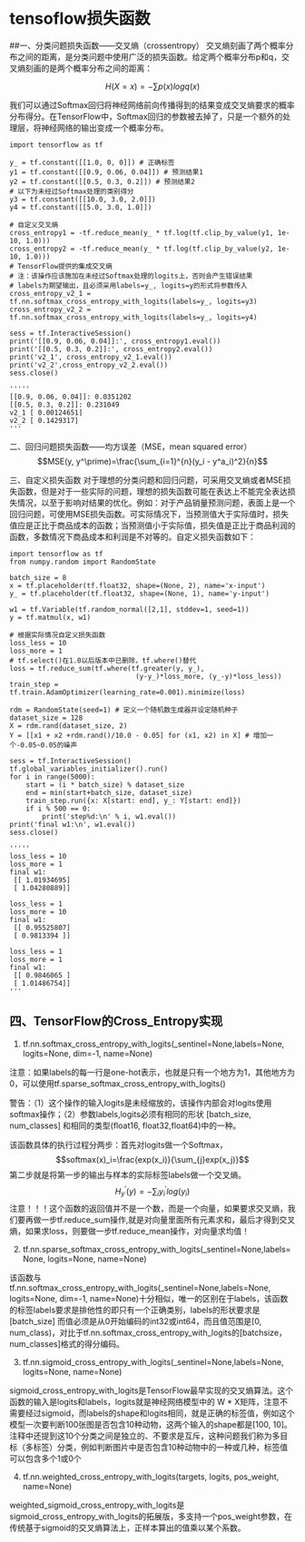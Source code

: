 # tensoflow损失函数
##一、分类问题损失函数——交叉熵（crossentropy）
交叉熵刻画了两个概率分布之间的距离，是分类问题中使用广泛的损失函数。给定两个概率分布p和q，交叉熵刻画的是两个概率分布之间的距离：

$$H(X=x) = -\sum{p(x)logq(x)}$$

我们可以通过Softmax回归将神经网络前向传播得到的结果变成交叉熵要求的概率分布得分。在TensorFlow中，Softmax回归的参数被去掉了，只是一个额外的处理层，将神经网络的输出变成一个概率分布。
```
import tensorflow as tf  
  
y_ = tf.constant([[1.0, 0, 0]]) # 正确标签  
y1 = tf.constant([[0.9, 0.06, 0.04]]) # 预测结果1  
y2 = tf.constant([[0.5, 0.3, 0.2]]) # 预测结果2  
# 以下为未经过Softmax处理的类别得分  
y3 = tf.constant([[10.0, 3.0, 2.0]])  
y4 = tf.constant([[5.0, 3.0, 1.0]])  
  
# 自定义交叉熵  
cross_entropy1 = -tf.reduce_mean(y_ * tf.log(tf.clip_by_value(y1, 1e-10, 1.0)))  
cross_entropy2 = -tf.reduce_mean(y_ * tf.log(tf.clip_by_value(y2, 1e-10, 1.0)))  
# TensorFlow提供的集成交叉熵  
# 注：该操作应该施加在未经过Softmax处理的logits上，否则会产生错误结果  
# labels为期望输出，且必须采用labels=y_, logits=y的形式将参数传入  
cross_entropy_v2_1 = tf.nn.softmax_cross_entropy_with_logits(labels=y_, logits=y3)  
cross_entropy_v2_2 = tf.nn.softmax_cross_entropy_with_logits(labels=y_, logits=y4)  
  
sess = tf.InteractiveSession()  
print('[[0.9, 0.06, 0.04]]:', cross_entropy1.eval())  
print('[[0.5, 0.3, 0.2]]:', cross_entropy2.eval())  
print('v2_1', cross_entropy_v2_1.eval())  
print('v2_2',cross_entropy_v2_2.eval())  
sess.close()  
  
''''' 
[[0.9, 0.06, 0.04]]: 0.0351202 
[[0.5, 0.3, 0.2]]: 0.231049 
v2_1 [ 0.00124651] 
v2_2 [ 0.1429317] 
'''  
```


二、回归问题损失函数——均方误差（MSE，mean squared error）
$$MSE(y, y^\prime)=\frac{\sum_{i=1}^{n}(y_i - y^a_i)^2}{n}$$

三、自定义损失函数
对于理想的分类问题和回归问题，可采用交叉熵或者MSE损失函数，但是对于一些实际的问题，理想的损失函数可能在表达上不能完全表达损失情况，以至于影响对结果的优化。例如：对于产品销量预测问题，表面上是一个回归问题，可使用MSE损失函数。可实际情况下，当预测值大于实际值时，损失值应是正比于商品成本的函数；当预测值小于实际值，损失值是正比于商品利润的函数，多数情况下商品成本和利润是不对等的。自定义损失函数如下：

```
import tensorflow as tf  
from numpy.random import RandomState  
  
batch_size = 8  
x = tf.placeholder(tf.float32, shape=(None, 2), name='x-input')  
y_ = tf.placeholder(tf.float32, shape=(None, 1), name='y-input')  
  
w1 = tf.Variable(tf.random_normal([2,1], stddev=1, seed=1))  
y = tf.matmul(x, w1)  
  
# 根据实际情况自定义损失函数  
loss_less = 10  
loss_more = 1  
# tf.select()在1.0以后版本中已删除，tf.where()替代  
loss = tf.reduce_sum(tf.where(tf.greater(y, y_),  
                               (y-y_)*loss_more, (y_-y)*loss_less))  
train_step = tf.train.AdamOptimizer(learning_rate=0.001).minimize(loss)  
  
rdm = RandomState(seed=1) # 定义一个随机数生成器并设定随机种子  
dataset_size = 128  
X = rdm.rand(dataset_size, 2)  
Y = [[x1 + x2 +rdm.rand()/10.0 - 0.05] for (x1, x2) in X] # 增加一个-0.05~0.05的噪声  
  
sess = tf.InteractiveSession()  
tf.global_variables_initializer().run()  
for i in range(5000):  
    start = (i * batch_size) % dataset_size  
    end = min(start+batch_size, dataset_size)  
    train_step.run({x: X[start: end], y_: Y[start: end]})  
    if i % 500 == 0:  
        print('step%d:\n' % i, w1.eval())  
print('final w1:\n', w1.eval())  
sess.close()  
  
''''' 
loss_less = 10 
loss_more = 1 
final w1: 
 [[ 1.01934695] 
 [ 1.04280889]] 
 
loss_less = 1 
loss_more = 10 
final w1: 
 [[ 0.95525807] 
 [ 0.9813394 ]] 
 
loss_less = 1 
loss_more = 1 
final w1: 
 [[ 0.9846065 ] 
 [ 1.01486754]] 
'''  
```

## 四、TensorFlow的Cross_Entropy实现
1. tf.nn.softmax_cross_entropy_with_logits(_sentinel=None,labels=None, logits=None, dim=-1, name=None)

注意：如果labels的每一行是one-hot表示，也就是只有一个地方为1，其他地方为0，可以使用tf.sparse_softmax_cross_entropy_with_logits()

警告：（1）这个操作的输入logits是未经缩放的，该操作内部会对logits使用softmax操作；（2）参数labels,logits必须有相同的形状 [batch_size, num_classes] 和相同的类型(float16, float32,float64)中的一种。

该函数具体的执行过程分两步：首先对logits做一个Softmax，
$$softmax(x)_i=\frac{exp(x_i)}{\sum_{j}exp(x_j)}$$
第二步就是将第一步的输出与样本的实际标签labels做一个交叉熵。
$$H_y^\prime(y)=-\sum_i{y^{\prime}_{i}log(y_i)}$$
注意！！！这个函数的返回值并不是一个数，而是一个向量，如果要求交叉熵，我们要再做一步tf.reduce_sum操作,就是对向量里面所有元素求和，最后才得到交叉熵，如果求loss，则要做一步tf.reduce_mean操作，对向量求均值！

2. tf.nn.sparse_softmax_cross_entropy_with_logits(_sentinel=None,labels=None, logits=None, name=None)

该函数与tf.nn.softmax_cross_entropy_with_logits(_sentinel=None,labels=None, logits=None, dim=-1, name=None)十分相似，唯一的区别在于labels，该函数的标签labels要求是排他性的即只有一个正确类别，labels的形状要求是[batch_size] 而值必须是从0开始编码的int32或int64，而且值范围是[0, num_class)，对比于tf.nn.softmax_cross_entropy_with_logits的[batchsize，num_classes]格式的得分编码。



3. tf.nn.sigmoid_cross_entropy_with_logits(_sentinel=None,labels=None, logits=None, name=None)

 sigmoid_cross_entropy_with_logits是TensorFlow最早实现的交叉熵算法。这个函数的输入是logits和labels，logits就是神经网络模型中的 W * X矩阵，注意不需要经过sigmoid，而labels的shape和logits相同，就是正确的标签值，例如这个模型一次要判断100张图是否包含10种动物，这两个输入的shape都是[100, 10]。注释中还提到这10个分类之间是独立的、不要求是互斥，这种问题我们称为多目标（多标签）分类，例如判断图片中是否包含10种动物中的一种或几种，标签值可以包含多个1或0个

4. tf.nn.weighted_cross_entropy_with_logits(targets, logits, pos_weight, name=None)

weighted_sigmoid_cross_entropy_with_logits是sigmoid_cross_entropy_with_logits的拓展版，多支持一个pos_weight参数，在传统基于sigmoid的交叉熵算法上，正样本算出的值乘以某个系数。

